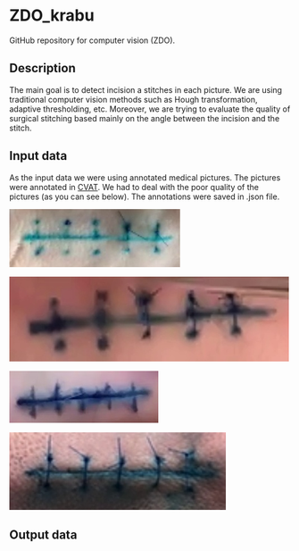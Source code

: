 # ZDO_krabu
GitHub repository for computer vision (ZDO). 

## Description
The main goal is to detect incision a stitches in each picture. 
We are using traditional computer vision methods such as Hough transformation, 
adaptive thresholding, etc. Moreover, we are trying to evaluate the quality of surgical
stitching based mainly on the angle between the incision and the stitch. 

## Input data
As the input data we were using annotated medical pictures. The pictures were
annotated in [CVAT](https://www.cvat.ai/). We had to deal with the poor quality of the pictures (as you can see below).
The annotations were saved in .json file.

![alt text](https://github.com/BerassHaggy/ZDO_krabu/blob/main/src/graphics/incision_1.jpg)

![alt text](https://github.com/BerassHaggy/ZDO_krabu/blob/main/src/graphics/incision_2.jpg)

![alt text](https://github.com/BerassHaggy/ZDO_krabu/blob/main/src/graphics/incision_3.jpg)

![alt text](https://github.com/BerassHaggy/ZDO_krabu/blob/main/src/graphics/incision_4.jpg)

## Output data




